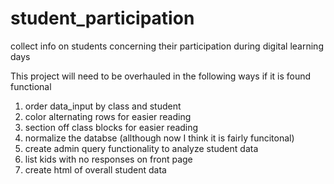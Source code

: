 # student_participation
collect info on students concerning their participation during digital learning days

This project will need to be overhauled in the following ways if it is found functional
  1. order data_input by class and student
  2. color alternating rows for easier reading
  3. section off class blocks for easier reading
  4. normalize the databse (allthough now I think it is fairly funcitonal)
  5. create admin query functionality to analyze student data
  6. list kids with no responses on front page
  7. create html of overall student data

